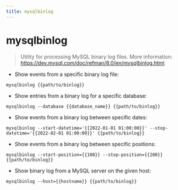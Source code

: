 ```yaml
---
title: mysqlbinlog
---
```

# mysqlbinlog

> Utility for processing MySQL binary log files.
> More information: <https://dev.mysql.com/doc/refman/8.0/en/mysqlbinlog.html>.

- Show events from a specific binary log file:

`mysqlbinlog {{path/to/binlog}}`

- Show entries from a binary log for a specific database:

`mysqlbinlog --database {{database_name}} {{path/to/binlog}}`

- Show events from a binary log between specific dates:

`mysqlbinlog --start-datetime='{{2022-01-01 01:00:00}}' --stop-datetime='{{2022-02-01 01:00:00}}' {{path/to/binlog}}`

- Show events from a binary log between specific positions:

`mysqlbinlog --start-position={{100}} --stop-position={{200}} {{path/to/binlog}}`

- Show binary log from a MySQL server on the given host:

`mysqlbinlog --host={{hostname}} {{path/to/binlog}}`
